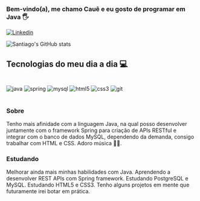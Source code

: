 ### Bem-vindo(a), me chamo Cauê e eu gosto de programar em Java 🖐

[![Linkedin](https://img.shields.io/badge/LinkedIn-0077B5?style=for-the-badge&logo=linkedin&logoColor=white
)](https://www.linkedin.com/in/cssnobit/)

![Santiago's GitHub stats](https://github-readme-stats.vercel.app/api?username=cssnobit&show_icons=true&theme=dark)

## Tecnologias do meu dia a dia 💻

<div style="display: inline_block"><br/>
    <img align="center" alt="java" src="https://img.shields.io/badge/Java-ED8B00?style=for-the-badge&logo=openjdk&logoColor=white"/>
    <img align="center" alt="spring" src="https://img.shields.io/badge/Spring-6DB33F?style=for-the-badge&logo=spring&logoColor=white"/>
    <img align="center" alt="mysql" src="https://img.shields.io/badge/MySQL-005C84?style=for-the-badge&logo=mysql&logoColor=white"/>
    <img align="center" alt="html5" src="https://img.shields.io/badge/HTML5-E34F26?style=for-the-badge&logo=html5&logoColor=white"/>
    <img align="center" alt="css3" src="https://img.shields.io/badge/CSS3-1572B6?style=for-the-badge&logo=css3&logoColor=white"/>
    <img align="center" alt="git" src="https://img.shields.io/badge/GIT-E44C30?style=for-the-badge&logo=git&logoColor=white"/>
</div><br/>

### Sobre
Tenho mais afinidade com a linguagem Java, na qual posso desenvolver juntamente com o framework Spring para criação de APIs RESTful e integrar com o banco de dados MySQL, dependendo da demanda, consigo trabalhar com HTML e CSS. Adoro música 🎸🎹.

### Estudando
Melhorar ainda mais minhas habilidades com Java. Aprendendo a desenvolver REST APIs com Spring framework. Estudando PostgreSQL e MySQL. Estudando HTML5 e CSS3. Tenho alguns projetos em mente que futuramente irei botar em prática. 
